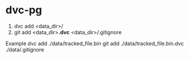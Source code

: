 # dvc-pg
1. dvc add <data_dir>/<file>
2. git add <data_dir><file>**.dvc** <data_dir>/.gitignore

Example
dvc add ./data/tracked_file.bin
git add ./data/tracked_file.bin.dvc ./data/.gitignore
